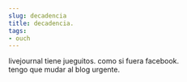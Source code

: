 ```yaml
---
slug: decadencia  
title: decadencia.  
tags:  
- ouch  
---
```

  
livejournal tiene jueguitos. como si fuera facebook.  
tengo que mudar al blog urgente.  
